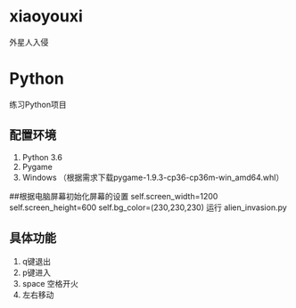 # xiaoyouxi
外星人入侵
# Python
练习Python项目

## 配置环境
1. Python 3.6
2. Pygame
3. Windows
（根据需求下载pygame-1.9.3-cp36-cp36m-win_amd64.whl）

##根据电脑屏幕初始化屏幕的设置
        self.screen_width=1200
        self.screen_height=600
        self.bg_color=(230,230,230)
    运行 alien_invasion.py

## 具体功能
1. q键退出
2. p键进入
3. space 空格开火
4. 左右移动



